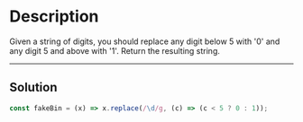 # Description

Given a string of digits, you should replace any digit below 5 with '0' and any digit 5 and above with '1'. Return the resulting string.

---

## Solution

```js
const fakeBin = (x) => x.replace(/\d/g, (c) => (c < 5 ? 0 : 1));
```
